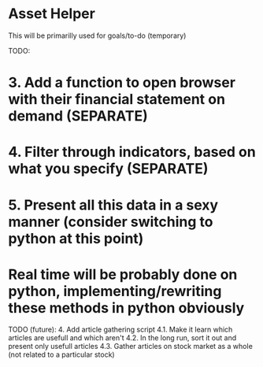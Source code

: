 # Asset Helper

This will be primarilly used for goals/to-do (temporary)

TODO: 

# 3. Add a function to open browser with their financial statement on demand (SEPARATE)

# 4. Filter through indicators, based on what you specify (SEPARATE)

# 5. Present all this data in a sexy manner (consider switching to python at this point)

# Real time will be probably done on python, implementing/rewriting these methods in python obviously

TODO (future):
4. Add article gathering script
	4.1. Make it learn which articles are usefull and which aren't
	4.2. In the long run, sort it out and present only usefull articles
	4.3. Gather articles on stock market as a whole (not related to a particular stock)
	
	